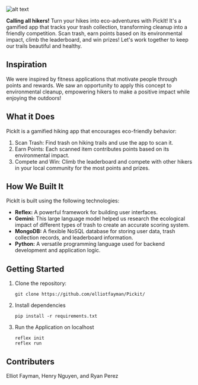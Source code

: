 ![alt text]([http://url/to/img.png](https://github.com/elliotfayman/Pickit/blob/main/assets/pickit_logo.png))

**Calling all hikers!** Turn your hikes into eco-adventures with PickIt! It's a gamified app that tracks your trash collection, transforming cleanup into a friendly competition. Scan trash, earn points based on its environmental impact, climb the leaderboard, and win prizes! Let's work together to keep our trails beautiful and healthy.

## Inspiration

We were inspired by fitness applications that motivate people through points and rewards. We saw an opportunity to apply this concept to environmental cleanup, empowering hikers to make a positive impact while enjoying the outdoors!

## What it Does

PickIt is a gamified hiking app that encourages eco-friendly behavior:

1. Scan Trash: Find trash on hiking trails and use the app to scan it.
1. Earn Points: Each scanned item contributes points based on its environmental impact.
1. Compete and Win: Climb the leaderboard and compete with other hikers in your local community for the most points and prizes.

## How We Built It

PickIt is built using the following technologies:

- **Reflex:** A powerful framework for building user interfaces.
- **Gemini:** This large language model helped us research the ecological impact of different types of trash to create an accurate scoring system.
- **MongoDB:** A flexible NoSQL database for storing user data, trash collection records, and leaderboard information.
- **Python:** A versatile programming language used for backend development and application logic.

## Getting Started

1. Clone the repository:
   ```
   git clone https://github.com/elliotfayman/Pickit/
   ```
1. Install dependencies
   ```
   pip install -r requirements.txt
   ```
1. Run the Application on localhost
   ```
   reflex init
   reflex run
   ```
## Contributers
Elliot Fayman, Henry Nguyen, and Ryan Perez 
